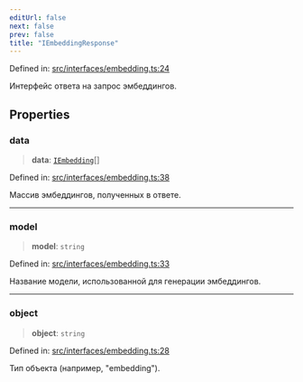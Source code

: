 ```yaml
---
editUrl: false
next: false
prev: false
title: "IEmbeddingResponse"
---
```


Defined in: [src/interfaces/embedding.ts:24](https://github.com/zloishavrin/gigachat-node/blob/8afb607ad366b0bd14a6dc735a672d9b9cc4bde9/src/interfaces/embedding.ts#L24)

Интерфейс ответа на запрос эмбеддингов.

## Properties

### data

> **data**: [`IEmbedding`](/gigachat-node/api/interfaces/embedding/interfaces/iembedding/)[]

Defined in: [src/interfaces/embedding.ts:38](https://github.com/zloishavrin/gigachat-node/blob/8afb607ad366b0bd14a6dc735a672d9b9cc4bde9/src/interfaces/embedding.ts#L38)

Массив эмбеддингов, полученных в ответе.

***

### model

> **model**: `string`

Defined in: [src/interfaces/embedding.ts:33](https://github.com/zloishavrin/gigachat-node/blob/8afb607ad366b0bd14a6dc735a672d9b9cc4bde9/src/interfaces/embedding.ts#L33)

Название модели, использованной для генерации эмбеддингов.

***

### object

> **object**: `string`

Defined in: [src/interfaces/embedding.ts:28](https://github.com/zloishavrin/gigachat-node/blob/8afb607ad366b0bd14a6dc735a672d9b9cc4bde9/src/interfaces/embedding.ts#L28)

Тип объекта (например, "embedding").
